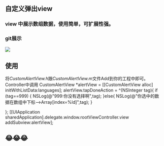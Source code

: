 ## 自定义弹出view
### view 中展示数组数据，使用简单，可扩展性强。

### git展示
![](https://github.com/LvJianfeng/AlertView/tree/master/AlertDemo/1.gif "") 

## 使用
将*CustomAlertView.h*跟*CustomAlertView.m*文件Add到你的工程中即可。
Controller中调用
  CustomAlertView *alertView = [[CustomAlertView alloc] initWithListData:languages];
  alertView.tapDoneAction = ^(NSInteger tag){
      if (tag==999) {
          NSLog(@"999:你没有选择啊",tag);
      }else{
          NSLog(@"你选中的数据在数组中下标-->Array[index=%ld]",tag);
      }
        
  };
  [[UIApplication sharedApplication].delegate.window.rootViewController.view addSubview:alertView];
  
  ## 😂😂😂

